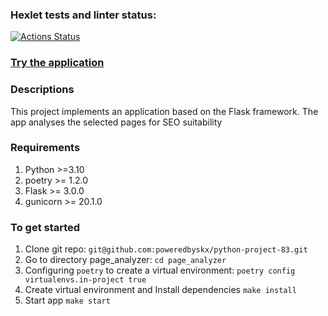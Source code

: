### Hexlet tests and linter status:
[![Actions Status](https://github.com/poweredbyskx/python-project-83/actions/workflows/hexlet-check.yml/badge.svg)](https://github.com/poweredbyskx/python-project-83/actions)

### [Try the application](https://python-project-83-utn1.onrender.com/)

### Descriptions
This project implements an application based on the Flask framework. The app analyses the selected pages for SEO suitability

### Requirements
1. Python >=3.10
2. poetry >= 1.2.0
3. Flask >= 3.0.0
4. gunicorn >= 20.1.0


### To get started
1. Clone git repo:
  `git@github.com:poweredbyskx/python-project-83.git`
2. Go to directory page_analyzer:
  `cd page_analyzer`
3.  Configuring `poetry` to create a virtual environment:
  `poetry config virtualenvs.in-project true`
4.  Create virtual environment and Install dependencies
  `make install`
5. Start app 
  `make start`
